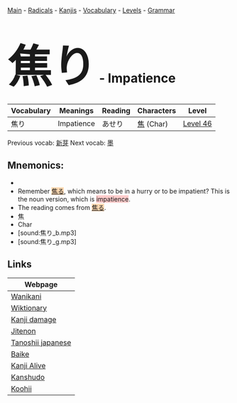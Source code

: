 <style> bigfont {font-size: 100px}</style>
[Main](../README.md) -
[Radicals](../radicals.md) -
[Kanjis](../kanjis.md) -
[Vocabulary](../vocabulary.md) -
[Levels](../levels.md) -
[Grammar](../grammar.md)
# <bigfont> 焦り</bigfont> - Impatience 

| Vocabulary | Meanings | Reading | Characters | Level |
| --- | --- | --- | --- | --- |
| 焦り | Impatience | あせり |  [焦](../kanjis/焦.md) (Char) | [Level 46](../levels/wk_level46.md) |

Previous vocab: [新芽](新芽.md) Next vocab: [墨](墨.md) 

## Mnemonics:

* 
* Remember <span style="background-color:#fed8b1"> [焦る](https://jisho.org/search/焦る)</span>, which means to be in a hurry or to be impatient? This is the noun version, which is <span style="background-color:#ffcccb"> impatience</span>.
* The reading comes from <span style="background-color:#fed8b1"> [焦る](https://jisho.org/search/焦る)</span>.
* 焦
* Char
* [sound:焦り_b.mp3]
* [sound:焦り_g.mp3]


## Links 

| Webpage |
| --- |
| [Wanikani          ](https://www.wanikani.com/kanji/焦り) |
| [Wiktionary        ](https://en.wiktionary.org/wiki/焦り) |
| [Kanji damage      ](http://www.kanjidamage.com/kanji/search?utf8=✓&q=焦り) |
| [Jitenon           ](https://jitenon.com/kanji/焦り) |
| [Tanoshii japanese ](https://www.tanoshiijapanese.com/dictionary/kanji.cfm?k=焦り) |
| [Baike             ](https://baike.baidu.com/item/焦り) |
| [Kanji Alive       ](https://app.kanjialive.com/焦り) |
| [Kanshudo          ](https://www.kanshudo.com/searchmn?q=焦り) |
| [Koohii            ](https://kanji.koohii.com/study/kanji/焦り) |
